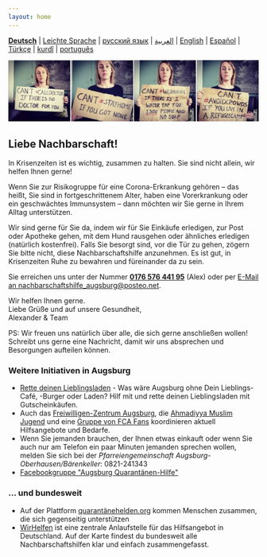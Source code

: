 ```yaml
---
layout: home
---
```


[**Deutsch**](/) \| 
[Leichte Sprache](/leichte-sprache) \| 
[русский язык](/ru) \|
[العربية](/ar) \| 
[English](/en) \| 
[Español](/es) \| 
[Türkçe](/tr) \| 
[kurdî](/ku) \| 
[português](/pt)   

![](/img/soli.jpg)

## Liebe Nachbarschaft!

In Krisenzeiten ist es wichtig, zusammen zu halten. Sie sind nicht allein, wir helfen Ihnen gerne!

Wenn Sie zur Risikogruppe für eine Corona-Erkrankung gehören – das heißt, Sie sind in fortgeschrittenem Alter, haben eine Vorerkrankung oder ein geschwächtes Immunsystem – dann möchten wir Sie gerne in Ihrem Alltag unterstützen.

Wir sind gerne für Sie da, indem wir für Sie Einkäufe erledigen, zur Post oder Apotheke gehen, mit dem Hund rausgehen oder ähnliches erledigen (natürlich kostenfrei). Falls Sie besorgt sind, vor die Tür zu gehen, zögern Sie bitte nicht, diese Nachbarschaftshilfe anzunehmen. Es ist gut, in Krisenzeiten Ruhe zu bewahren und füreinander da zu sein.

Sie erreichen uns unter der Nummer **[0176 576 441 95](tel:+4917657644195)** (Alex) oder per [E-Mail an nachbarschaftshilfe_augsburg@posteo.net](mailto:nachbarschaftshilfe_augsburg@posteo.net).

Wir helfen Ihnen gerne.  
Liebe Grüße und auf unsere Gesundheit,  
Alexander & Team

PS: Wir freuen uns natürlich über alle, die sich gerne anschließen wollen! Schreibt uns gerne eine Nachricht, damit wir uns absprechen und Besorgungen aufteilen können.

### Weitere Initiativen in Augsburg
- [Rette deinen Lieblingsladen](https://www.rette-deinen-lieblingsladen.de/) - Was wäre Augsburg ohne Dein Lieblings-Café, -Burger oder Laden? Hilf mit und rette deinen Lieblingsladen mit Gutscheinkäufen.
- Auch das [Freiwilligen-Zentrum Augsburg](https://www.freiwilligen-zentrum-augsburg.de/), die [Ahmadiyya Muslim Jugend](/img/ahmadiyaa_flyer.jpg) und eine [Gruppe von FCA Fans](https://ubt-augsburg.de/2020/03/17/augsburg-und-schwaben-haelt-zusammen/) koordinieren aktuell Hilfsangebote und Bedarfe.
- Wenn Sie jemanden brauchen, der Ihnen etwas einkauft oder wenn Sie auch nur am Telefon ein paar Minuten jemanden sprechen wollen,  melden Sie sich bei der *Pfarreiengemeinschaft Augsburg-Oberhausen/Bärenkeller*:  0821-241343
- [Facebookgruppe "Augsburg Quarantänen-Hilfe"](https://www.facebook.com/groups/205611197322088/)

### ... und bundesweit
- Auf der Plattform [quarantänehelden.org](https://www.quarantaenehelden.org/) kommen Menschen zusammen, die sich gegenseitig unterstützen
- [WirHelfen](https://wirhelfen.eu/) ist eine zentrale Anlaufstelle für das Hilfsangebot in Deutschland. Auf der Karte findest du bundesweit alle Nachbarschaftshilfen klar und einfach zusammengefasst.
